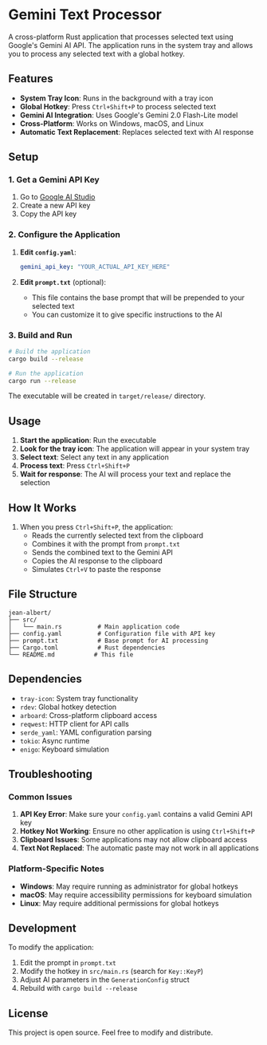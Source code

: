 # Gemini Text Processor

A cross-platform Rust application that processes selected text using Google's Gemini AI API. The application runs in the system tray and allows you to process any selected text with a global hotkey.

## Features

- **System Tray Icon**: Runs in the background with a tray icon
- **Global Hotkey**: Press `Ctrl+Shift+P` to process selected text
- **Gemini AI Integration**: Uses Google's Gemini 2.0 Flash-Lite model
- **Cross-Platform**: Works on Windows, macOS, and Linux
- **Automatic Text Replacement**: Replaces selected text with AI response

## Setup

### 1. Get a Gemini API Key

1. Go to [Google AI Studio](https://makersuite.google.com/app/apikey)
2. Create a new API key
3. Copy the API key

### 2. Configure the Application

1. **Edit `config.yaml`**:

   ```yaml
   gemini_api_key: "YOUR_ACTUAL_API_KEY_HERE"
   ```

2. **Edit `prompt.txt`** (optional):
   - This file contains the base prompt that will be prepended to your selected text
   - You can customize it to give specific instructions to the AI

### 3. Build and Run

```bash
# Build the application
cargo build --release

# Run the application
cargo run --release
```

The executable will be created in `target/release/` directory.

## Usage

1. **Start the application**: Run the executable
2. **Look for the tray icon**: The application will appear in your system tray
3. **Select text**: Select any text in any application
4. **Process text**: Press `Ctrl+Shift+P`
5. **Wait for response**: The AI will process your text and replace the selection

## How It Works

1. When you press `Ctrl+Shift+P`, the application:
   - Reads the currently selected text from the clipboard
   - Combines it with the prompt from `prompt.txt`
   - Sends the combined text to the Gemini API
   - Copies the AI response to the clipboard
   - Simulates `Ctrl+V` to paste the response

## File Structure

```
jean-albert/
├── src/
│   └── main.rs          # Main application code
├── config.yaml          # Configuration file with API key
├── prompt.txt           # Base prompt for AI processing
├── Cargo.toml           # Rust dependencies
└── README.md           # This file
```

## Dependencies

- `tray-icon`: System tray functionality
- `rdev`: Global hotkey detection
- `arboard`: Cross-platform clipboard access
- `reqwest`: HTTP client for API calls
- `serde_yaml`: YAML configuration parsing
- `tokio`: Async runtime
- `enigo`: Keyboard simulation

## Troubleshooting

### Common Issues

1. **API Key Error**: Make sure your `config.yaml` contains a valid Gemini API key
2. **Hotkey Not Working**: Ensure no other application is using `Ctrl+Shift+P`
3. **Clipboard Issues**: Some applications may not allow clipboard access
4. **Text Not Replaced**: The automatic paste may not work in all applications

### Platform-Specific Notes

- **Windows**: May require running as administrator for global hotkeys
- **macOS**: May require accessibility permissions for keyboard simulation
- **Linux**: May require additional permissions for global hotkeys

## Development

To modify the application:

1. Edit the prompt in `prompt.txt`
2. Modify the hotkey in `src/main.rs` (search for `Key::KeyP`)
3. Adjust AI parameters in the `GenerationConfig` struct
4. Rebuild with `cargo build --release`

## License

This project is open source. Feel free to modify and distribute.
